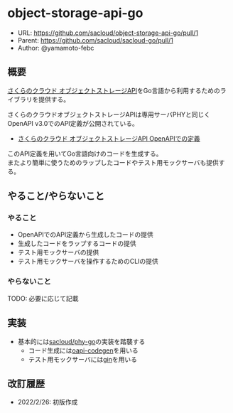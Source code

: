 # object-storage-api-go

- URL: https://github.com/sacloud/object-storage-api-go/pull/1
- Parent: https://github.com/sacloud/sacloud-go/pull/1
- Author: @yamamoto-febc

## 概要

[さくらのクラウド オブジェクトストレージAPI](https://manual.sakura.ad.jp/cloud/objectstorage/api.html)をGo言語から利用するためのライブラリを提供する。

さくらのクラウドオブジェクトストレージAPIは専用サーバPHYと同じくOpenAPI v3.0でのAPI定義が公開されている。

- [さくらのクラウド オブジェクトストレージAPI OpenAPIでの定義](https://manual.sakura.ad.jp/cloud/objectstorage/api/api-json.html)

このAPI定義を用いてGo言語向けのコードを生成する。  
またより簡単に使うためのラップしたコードやテスト用モックサーバも提供する。

## やること/やらないこと

### やること

- OpenAPIでのAPI定義から生成したコードの提供
- 生成したコードをラップするコードの提供
- テスト用モックサーバの提供
- テスト用モックサーバを操作するためのCLIの提供

### やらないこと

TODO: 必要に応じて記載

## 実装

- 基本的には[sacloud/phy-go](https://github.com/sacloud/phy-go)の実装を踏襲する
  - コード生成には[oapi-codegen](https://github.com/deepmap/oapi-codegen)を用いる
  - テスト用モックサーバには[gin](https://github.com/gin-gonic/gin)を用いる

## 改訂履歴

- 2022/2/26: 初版作成